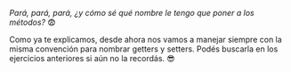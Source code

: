 _Pará, pará, pará, ¿y cómo sé qué nombre le tengo que poner a los métodos?_ :fearful:

Como ya te explicamos, desde ahora nos vamos a manejar siempre con la misma convención para nombrar getters y setters. Podés buscarla en los ejercicios anteriores si aún no la recordás. :sunglasses:
